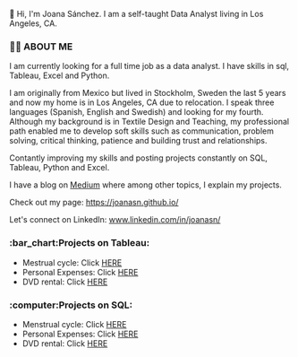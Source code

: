 👋 Hi, I'm Joana Sánchez. I am a self-taught Data Analyst living in Los Angeles, CA.  

<h3><strong>🙋‍♀️ ABOUT ME</strong></h3>
I am currently looking for a full time job as a data analyst. I have skills in sql, Tableau, Excel and Python. 

I am originally from Mexico but lived in Stockholm, Sweden the last 5 years and now my home is in Los Angeles, CA due to relocation.
I speak three languages (Spanish, English and Swedish) and looking for my fourth. Although my background is in Textile Design and Teaching, my professional path enabled me to develop soft skills such as communication, problem solving, critical thinking, patience and building trust and relationships. 

Contantly improving my skills and posting projects constantly on SQL, Tableau, Python and Excel.

I have a blog on <a href="https://medium.com/@joanasnchez">Medium</a> where among other topics, I explain my projects. 

Check out my page:
https://joanasn.github.io/

Let's connect on LinkedIn:
www.linkedin.com/in/joanasn/

<h3><strong>:bar_chart:Projects on Tableau:</strong></h3>

- Mestrual cycle: Click <a href="https://public.tableau.com/app/profile/joanasn/viz/Period_16741666173880/Dashboard2">HERE</a>
- Personal Expenses: Click <a href="https://public.tableau.com/app/profile/joanasn/viz/PersonalExpenses-Project/Conclussion">HERE</a>
- DVD rental: Click <a href="https://public.tableau.com/app/profile/joanasn/viz/DVDrentalProject/Project-Story">HERE</a>


<h3><strong>:computer:Projects on SQL:</strong></h3>

- Menstrual cycle: Click <a href="https://github.com/Joanasn/sql-Projects/blob/main/Period%20project%20sql.sql">HERE</a>
- Personal Expenses: Click <a href="https://github.com/Joanasn/PortfolioProject/blob/main/Queries.sql">HERE</a>
- DVD rental: Click <a href="https://github.com/Joanasn/sql-Projects/blob/main/Project-DVD%20rental-PostgreSQL.sql">HERE</a>





<!---
Joanasn/Joanasn is a ✨ special ✨ repository because its `README.md` (this file) appears on your GitHub profile.
You can click the Preview link to take a look at your changes.
--->

